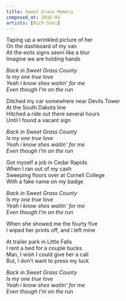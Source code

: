 ```yaml
---
title: Sweet Grass Memory
composed_at: 2016-04
artists: [Rich Soni]
---
```


Taping up a wrinkled picture of her  
On the dashboard of my van  
All the exits signs seem like a blur  
Imagine we are holding hands  

*Back in Sweet Grass County*  
*Is my one true love*  
*Yeah I know shes waitin' for me*  
*Even though I'm on the run*  

Ditched my car somewhere near Devils Tower  
At the South Dakota line  
Hitched a ride out there several hours  
Until I found a vacant sign  

*Back in Sweet Grass County*  
*Is my one true love*  
*Yeah i know shes waitin' for me*  
*Even though I'm on the run*  

Got myself a job in Cedar Rapids  
When I ran out of my cash  
Sweeping floors over at Cornell College  
With a fake name on my badge  

*Back in Sweet Grass County*  
*Is my one true love*  
*Yeah i know shes waitin' for me*  
*Even though I'm on the run*  

When she showed me the fourty five  
I wiped her prints off, and i left mine  

At trailer park in Little Falls  
I rent a bed for a couple bucks  
Man, I wish I could give her a call  
But, I don't want to press my luck  

*Back in Sweet Grass County*  
*Is my one true love*  
*Yeah i know shes waitin' for me*  
*Even though I'm on the run*  

